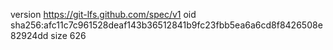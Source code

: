 version https://git-lfs.github.com/spec/v1
oid sha256:afc11c7c961528deaf143b36512841b9fc23fbb5ea6a6cd8f8426508e82924dd
size 626
